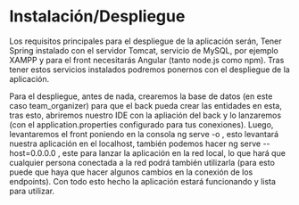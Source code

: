 # Instalación/Despliegue

Los requisitos principales para el despliegue de la aplicación serán, Tener Spring instalado con el servidor Tomcat, servicio de MySQL, por ejemplo XAMPP y para el front necesitarás Angular (tanto node.js como npm). Tras tener estos servicios instalados podremos ponernos con el despliegue de la aplicación.

Para el despliegue, antes de nada, crearemos la base de datos (en este caso team_organizer) para que el back pueda crear las entidades en esta, tras esto, abriremos nuestro IDE con la apliación del back y lo lanzaremos (con el application.properties configurado para tus conexiones). Luego, levantaremos el front poniendo en la consola ng serve -o , esto levantará nuestra aplicación en el localhost, también podemos hacer ng serve --host=0.0.0.0 , este para lanzar la aplicación en la red local, lo que hará que cualquier persona conectada a la red podrá también utilizarla (para esto puede que haya que hacer algunos cambios en la conexión de los endpoints). Con todo esto hecho la aplicación estará funcionando y lista para utilizar.
